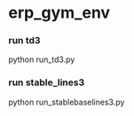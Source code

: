 # erp_gym_env

### run td3
python run_td3.py

### run stable_lines3

python run_stablebaselines3.py
